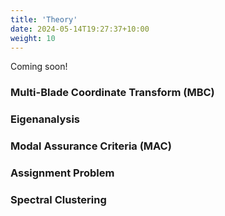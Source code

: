 ```yaml
---
title: 'Theory'
date: 2024-05-14T19:27:37+10:00
weight: 10
---
```


Coming soon!

### Multi-Blade Coordinate Transform (MBC)

### Eigenanalysis

### Modal Assurance Criteria (MAC)

### Assignment Problem

### Spectral Clustering